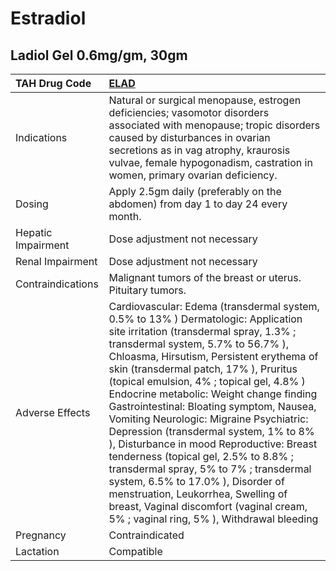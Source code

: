 # Estradiol

## Ladiol Gel 0.6mg/gm, 30gm

| TAH Drug Code      | [**ELAD**](https://www.tahsda.org.tw/drugs/hissearch.php?drug_code=ELAD)                                                                                                                                                                                                                                                                                                                                                                                                                                                                                                                                                                                                                                                                                                        |
|:-------------------|:--------------------------------------------------------------------------------------------------------------------------------------------------------------------------------------------------------------------------------------------------------------------------------------------------------------------------------------------------------------------------------------------------------------------------------------------------------------------------------------------------------------------------------------------------------------------------------------------------------------------------------------------------------------------------------------------------------------------------------------------------------------------------------|
| Indications        | Natural or surgical menopause, estrogen deficiencies; vasomotor disorders associated with menopause; tropic disorders caused by disturbances in ovarian secretions as in vag atrophy, kraurosis vulvae, female hypogonadism, castration in women, primary ovarian deficiency.                                                                                                                                                                                                                                                                                                                                                                                                                                                                                                   |
| Dosing             | Apply 2.5gm daily (preferably on the abdomen) from day 1 to day 24 every month.                                                                                                                                                                                                                                                                                                                                                                                                                                                                                                                                                                                                                                                                                                 |
| Hepatic Impairment | Dose adjustment not necessary                                                                                                                                                                                                                                                                                                                                                                                                                                                                                                                                                                                                                                                                                                                                                   |
| Renal Impairment   | Dose adjustment not necessary                                                                                                                                                                                                                                                                                                                                                                                                                                                                                                                                                                                                                                                                                                                                                   |
| Contraindications  | Malignant tumors of the breast or uterus. Pituitary tumors.                                                                                                                                                                                                                                                                                                                                                                                                                                                                                                                                                                                                                                                                                                                     |
| Adverse Effects    | Cardiovascular: Edema (transdermal system, 0.5% to 13% ) Dermatologic: Application site irritation (transdermal spray, 1.3% ; transdermal system, 5.7% to 56.7% ), Chloasma, Hirsutism, Persistent erythema of skin (transdermal patch, 17% ), Pruritus (topical emulsion, 4% ; topical gel, 4.8% ) Endocrine metabolic: Weight change finding Gastrointestinal: Bloating symptom, Nausea, Vomiting Neurologic: Migraine Psychiatric: Depression (transdermal system, 1% to 8% ), Disturbance in mood Reproductive: Breast tenderness (topical gel, 2.5% to 8.8% ; transdermal spray, 5% to 7% ; transdermal system, 6.5% to 17.0% ), Disorder of menstruation, Leukorrhea, Swelling of breast, Vaginal discomfort (vaginal cream, 5% ; vaginal ring, 5% ), Withdrawal bleeding |
| Pregnancy          | Contraindicated                                                                                                                                                                                                                                                                                                                                                                                                                                                                                                                                                                                                                                                                                                                                                                 |
| Lactation          | Compatible                                                                                                                                                                                                                                                                                                                                                                                                                                                                                                                                                                                                                                                                                                                                                                      |

